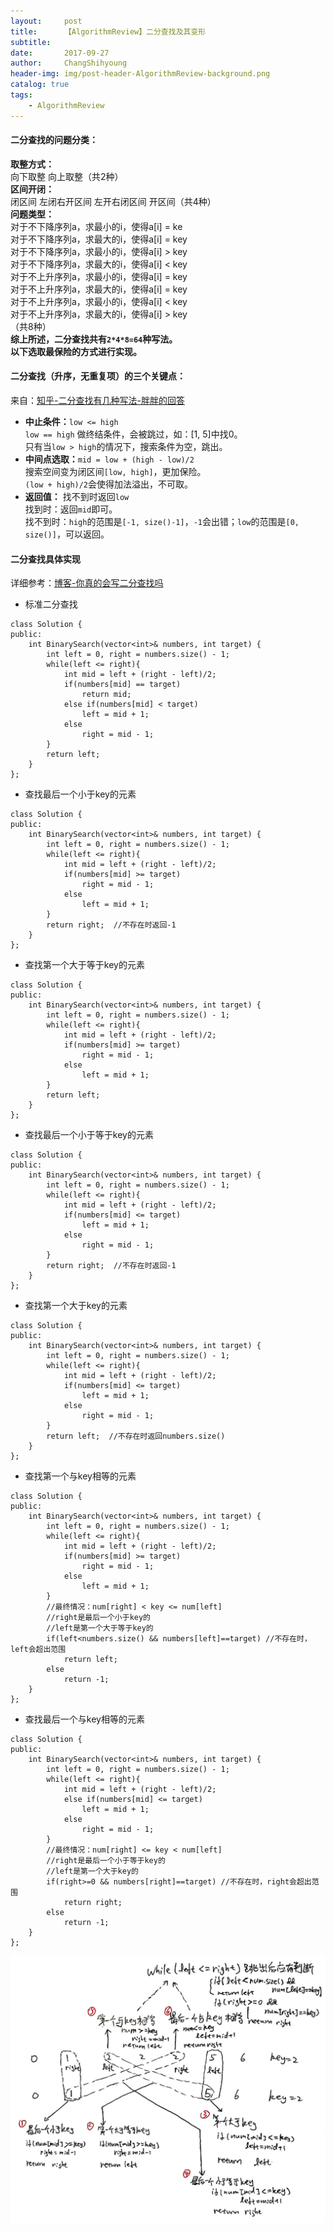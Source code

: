 ```yaml
---
layout:     post
title:      【AlgorithmReview】二分查找及其变形
subtitle:   
date:       2017-09-27
author:     ChangShihyoung
header-img: img/post-header-AlgorithmReview-background.png
catalog: true
tags:
    - AlgorithmReview
---
```


#### 二分查找的问题分类：  
**取整方式：**  
向下取整 向上取整（共2种）  
**区间开闭：**  
闭区间 左闭右开区间 左开右闭区间 开区间（共4种）  
**问题类型：**  
对于不下降序列a，求最小的i，使得a[i] = ke  
对于不下降序列a，求最大的i，使得a[i] = key  
对于不下降序列a，求最小的i，使得a[i] > key  
对于不下降序列a，求最大的i，使得a[i] < key  
对于不上升序列a，求最小的i，使得a[i] = key  
对于不上升序列a，求最大的i，使得a[i] = key  
对于不上升序列a，求最小的i，使得a[i] < key  
对于不上升序列a，求最大的i，使得a[i] > key  
（共8种）  
**综上所述，二分查找共有`2*4*8=64`种写法。**  
**以下选取最保险的方式进行实现。**  

#### 二分查找（**升序，无重复项**）的三个关键点：  
来自：[知乎-二分查找有几种写法-胖胖的回答](https://www.zhihu.com/question/36132386)  
- **中止条件：**`low <= high`  
`low == high` 做终结条件，会被跳过，如：[1, 5]中找0。  
只有当`low > high`的情况下，搜索条件为空，跳出。  
- **中间点选取：**`mid = low + (high - low)/2`  
搜索空间变为闭区间`[low, high]`，更加保险。  
`(low + high)/2`会使得加法溢出，不可取。  
- **返回值：** 找不到时返回`low`  
找到时：返回`mid`即可。  
找不到时：`high`的范围是`[-1, size()-1]`，`-1`会出错；`low`的范围是`[0, size()]`，可以返回。  

#### 二分查找具体实现  
详细参考：[博客-你真的会写二分查找吗](https://www.cnblogs.com/bofengyu/p/6761389.html)  
- 标准二分查找  
```
class Solution {
public:
    int BinarySearch(vector<int>& numbers, int target) {
		int left = 0, right = numbers.size() - 1;
		while(left <= right){
			int mid = left + (right - left)/2;
			if(numbers[mid] == target)
				return mid;
			else if(numbers[mid] < target)
				left = mid + 1;
			else
				right = mid - 1;
		}
		return left;
    }
};
```
- 查找最后一个小于key的元素  
```
class Solution {
public:
    int BinarySearch(vector<int>& numbers, int target) {
		int left = 0, right = numbers.size() - 1;
		while(left <= right){
			int mid = left + (right - left)/2;
			if(numbers[mid] >= target)
				right = mid - 1;
			else
				left = mid + 1;
		}
		return right;  //不存在时返回-1
    }
};
```
- 查找第一个大于等于key的元素
```
class Solution {
public:
    int BinarySearch(vector<int>& numbers, int target) {
		int left = 0, right = numbers.size() - 1;
		while(left <= right){
			int mid = left + (right - left)/2;
			if(numbers[mid] >= target)
				right = mid - 1;
			else
				left = mid + 1;
		}
		return left;
    }
};
```
- 查找最后一个小于等于key的元素  
```
class Solution {
public:
    int BinarySearch(vector<int>& numbers, int target) {
		int left = 0, right = numbers.size() - 1;
		while(left <= right){
			int mid = left + (right - left)/2;
			if(numbers[mid] <= target)
				left = mid + 1;
			else
				right = mid - 1;
		}
		return right;  //不存在时返回-1
    }
};
```
- 查找第一个大于key的元素  
```
class Solution {
public:
    int BinarySearch(vector<int>& numbers, int target) {
		int left = 0, right = numbers.size() - 1;
		while(left <= right){
			int mid = left + (right - left)/2;
			if(numbers[mid] <= target)
				left = mid + 1;
			else
				right = mid - 1;
		}
		return left;  //不存在时返回numbers.size()
    }
};

```
- 查找第一个与key相等的元素  
```
class Solution {
public:
    int BinarySearch(vector<int>& numbers, int target) {
		int left = 0, right = numbers.size() - 1;
		while(left <= right){
			int mid = left + (right - left)/2;
			if(numbers[mid] >= target)
				right = mid - 1;
			else
				left = mid + 1;
		}
		//最终情况：num[right] < key <= num[left]
		//right是最后一个小于key的
		//left是第一个大于等于key的
		if(left<numbers.size() && numbers[left]==target) //不存在时，left会超出范围
			return left;
		else
			return -1;
    }
};
```
- 查找最后一个与key相等的元素  
```
class Solution {
public:
    int BinarySearch(vector<int>& numbers, int target) {
		int left = 0, right = numbers.size() - 1;
		while(left <= right){
			int mid = left + (right - left)/2;
			else if(numbers[mid] <= target)
				left = mid + 1;
			else
				right = mid - 1;
		}
		//最终情况：num[right] <= key < num[left]
		//right是最后一个小于等于key的
		//left是第一个大于key的
		if(right>=0 && numbers[right]==target) //不存在时，right会超出范围
			return right;
		else
			return -1;
    }
};
```

![二分查找的变形总结](img/post-2017-9-27-graph-1.png)